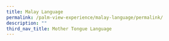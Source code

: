 ```yaml
---
title: Malay Language
permalink: /palm-view-experience/malay-language/permalink/
description: ""
third_nav_title: Mother Tongue Language
---
```

